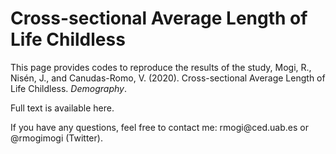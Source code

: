 # Cross-sectional Average Length of Life Childless

This page provides codes to reproduce the results of the study, Mogi, R., Nisén, J., and Canudas-Romo, V. (2020). Cross-sectional Average Length of Life Childless. *Demography*.

Full text is available here.

If you have any questions, feel free to contact me: rmogi\@ced.uab.es or \@rmogimogi (Twitter).
